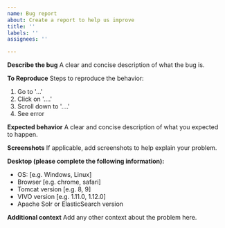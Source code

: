 ```yaml
---
name: Bug report
about: Create a report to help us improve
title: ''
labels: ''
assignees: ''

---
```


**Describe the bug**
A clear and concise description of what the bug is.

**To Reproduce**
Steps to reproduce the behavior:
1. Go to '...'
2. Click on '....'
3. Scroll down to '....'
4. See error

**Expected behavior**
A clear and concise description of what you expected to happen.

**Screenshots**
If applicable, add screenshots to help explain your problem.

**Desktop (please complete the following information):**
 - OS: [e.g. Windows, Linux]
 - Browser [e.g. chrome, safari]
 - Tomcat version [e.g. 8, 9]
 - VIVO version [e.g. 1.11.0, 1.12.0]
 - Apache Solr or ElasticSearch version

**Additional context**
Add any other context about the problem here.
